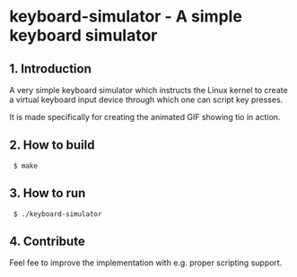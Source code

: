 # keyboard-simulator - A simple keyboard simulator

## 1. Introduction

A very simple keyboard simulator which instructs the Linux kernel to create a
virtual keyboard input device through which one can script key presses.

It is made specifically for creating the animated GIF showing tio in action.

## 2. How to build

```
 $ make
```

## 3. How to run

```
 $ ./keyboard-simulator
```

## 4. Contribute

Feel fee to improve the implementation with e.g. proper scripting support.
